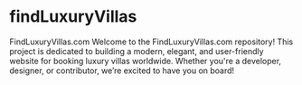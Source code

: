 # findLuxuryVillas
FindLuxuryVillas.com Welcome to the FindLuxuryVillas.com repository! This project is dedicated to building a modern, elegant, and user-friendly website for booking luxury villas worldwide. Whether you're a developer, designer, or contributor, we’re excited to have you on board!
